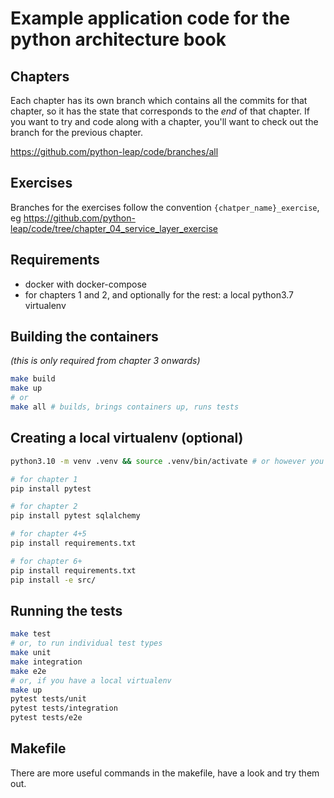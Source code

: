 # Example application code for the python architecture book

## Chapters

Each chapter has its own branch which contains all the commits for that chapter,
so it has the state that corresponds to the _end_ of that chapter.  If you want
to try and code along with a chapter, you'll want to check out the branch for the
previous chapter.

https://github.com/python-leap/code/branches/all


## Exercises

Branches for the exercises follow the convention `{chatper_name}_exercise`, eg 
https://github.com/python-leap/code/tree/chapter_04_service_layer_exercise


## Requirements

* docker with docker-compose
* for chapters 1 and 2, and optionally for the rest: a local python3.7 virtualenv


## Building the containers

_(this is only required from chapter 3 onwards)_

```sh
make build
make up
# or
make all # builds, brings containers up, runs tests
```

## Creating a local virtualenv (optional)

```sh
python3.10 -m venv .venv && source .venv/bin/activate # or however you like to create virtualenvs

# for chapter 1
pip install pytest 

# for chapter 2
pip install pytest sqlalchemy

# for chapter 4+5
pip install requirements.txt

# for chapter 6+
pip install requirements.txt
pip install -e src/
```

<!-- TODO: use a make pipinstall command -->


## Running the tests

```sh
make test
# or, to run individual test types
make unit
make integration
make e2e
# or, if you have a local virtualenv
make up
pytest tests/unit
pytest tests/integration
pytest tests/e2e
```

## Makefile

There are more useful commands in the makefile, have a look and try them out.

